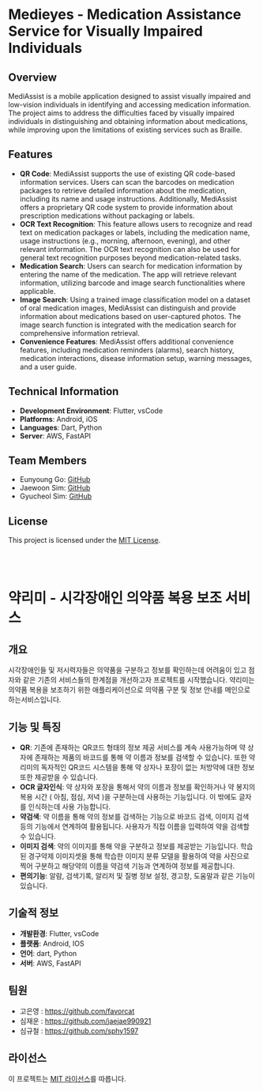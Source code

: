 # Medieyes - Medication Assistance Service for Visually Impaired Individuals

## Overview

MediAssist is a mobile application designed to assist visually impaired and low-vision individuals in identifying and accessing medication information. The project aims to address the difficulties faced by visually impaired individuals in distinguishing and obtaining information about medications, while improving upon the limitations of existing services such as Braille.

## Features

-   **QR Code**: MediAssist supports the use of existing QR code-based information services. Users can scan the barcodes on medication packages to retrieve detailed information about the medication, including its name and usage instructions. Additionally, MediAssist offers a proprietary QR code system to provide information about prescription medications without packaging or labels.
-   **OCR Text Recognition**: This feature allows users to recognize and read text on medication packages or labels, including the medication name, usage instructions (e.g., morning, afternoon, evening), and other relevant information. The OCR text recognition can also be used for general text recognition purposes beyond medication-related tasks.
-   **Medication Search**: Users can search for medication information by entering the name of the medication. The app will retrieve relevant information, utilizing barcode and image search functionalities where applicable.
-   **Image Search**: Using a trained image classification model on a dataset of oral medication images, MediAssist can distinguish and provide information about medications based on user-captured photos. The image search function is integrated with the medication search for comprehensive information retrieval.
-   **Convenience Features**: MediAssist offers additional convenience features, including medication reminders (alarms), search history, medication interactions, disease information setup, warning messages, and a user guide.

## Technical Information

-   **Development Environment**: Flutter, vsCode
-   **Platforms**: Android, iOS
-   **Languages**: Dart, Python
-   **Server**: AWS, FastAPI

## Team Members

-   Eunyoung Go: [GitHub](https://github.com/favorcat)
-   Jaewoon Sim: [GitHub](https://github.com/jaejae990921)
-   Gyucheol Sim: [GitHub](https://github.com/sphy1597)

## License

This project is licensed under the [MIT License](https://chat.openai.com/path/to/license).

<br>
<br>

# 약리미 - 시각장애인 의약품 복용 보조 서비스

## 개요
 시각장애인들 및 저시력자들은 의약품을 구분하고 정보를 확인하는데 어려움이 있고 점자와 같은 기존의 서비스들의 한계점을 개선하고자 프로젝트를 시작했습니다. 약리미는 의약품 복용을 보조하기 위한 애플리케이션으로 의약품 구분 및 정보 안내를 메인으로 하는서비스입니다.
  

## 기능 및 특징
- **QR**: 기존에 존재하는 QR코드 형태의 정보 제공 서비스를 계속 사용가능하며 약 상자에 존재하는 제품의 바코드를 통해 약 이름과 정보를 검색할 수 있습니다. 또한 약리미의 독자적인 QR코드 시스템을 통해 약 상자나 포장이 없는 처방약에 대한 정보 또한 제공받을 수 있습니다.  
- **OCR 글자인식**: 약 상자와 포장을 통해서 약의 이름과 정보를 확인하거나 약 봉지의 복용 시간 ( 아침, 점심, 저녁 )을 구분하는데 사용하는 기능입니다. 이 밖에도 글자를 인식하는데 사용 가능합니다. 
- **약검색**: 약 이름을 통해 약의 정보를 검색하는 기능으로 바코드 검색, 이미지 검색 등의 기능에서 연계하여 활용됩니다. 사용자가 직접 이름을 입력하여 약을 검색할 수 있습니다.
- **이미지 검색**: 약의 이미지를 통해 약을 구분하고 정보를 제공받는 기능입니다. 학습된 경구약제 이미지셋을 통해 학습한 이미지 분류 모델을 활용하여 약을 사진으로 찍어 구분하고 해당약의 이름을 약검색 기능과 연계하여 정보를 제공합니다. 
- **편의기능**: 알람, 검색기록, 알리저 및 질병 정보 설정, 경고창, 도움말과 같은 기능이 있습니다. 

## 기술적 정보
- **개발환경**: Flutter, vsCode
- **플랫폼**: Android, IOS
- **언어**: dart, Python
- **서버**: AWS, FastAPI


## 팀원  
- 고은영 : https://github.com/favorcat
- 심재운 : https://github.com/jaejae990921
- 심규철 : https://github.com/sphy1597

## 라이선스
이 프로젝트는 [MIT 라이선스](/path/to/license)를 따릅니다.
